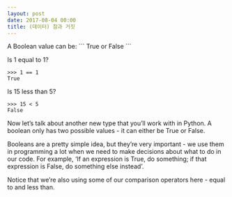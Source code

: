 ```yaml
---
layout: post
date: 2017-08-04 00:00
title: (데이터) 참과 거짓
---
```


<div id="ppt" markdown="1">
A Boolean value can be: 
```
True or False
```

Is 1 equal to 1?
```
>>> 1 == 1
True
```

Is 15 less than 5?
```
>>> 15 < 5
False
```

</div>

<div id="desc" markdown="1">
Now let’s talk about another new type that you’ll work with in Python.
A boolean only has two possible values - it can either be True or False.

Booleans are a pretty simple idea, but they’re very important - we use them in programming a lot when we need to make decisions about what to do in our code.  For example, ‘If an expression is True, do something; if that expression is False, do something else instead’.

Notice that we’re also using some of our comparison operators here - equal to and less than.
</div>